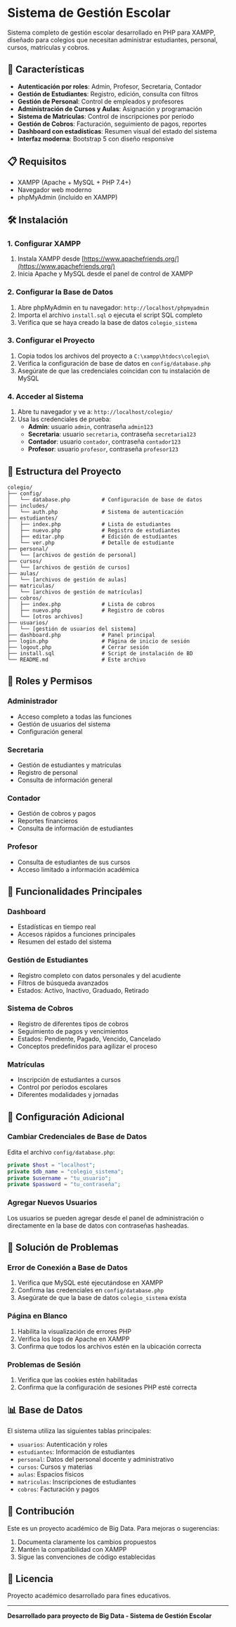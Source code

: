 # Sistema de Gestión Escolar

Sistema completo de gestión escolar desarrollado en PHP para XAMPP, diseñado para colegios que necesitan administrar estudiantes, personal, cursos, matrículas y cobros.

## 🚀 Características

- **Autenticación por roles**: Admin, Profesor, Secretaria, Contador
- **Gestión de Estudiantes**: Registro, edición, consulta con filtros
- **Gestión de Personal**: Control de empleados y profesores
- **Administración de Cursos y Aulas**: Asignación y programación
- **Sistema de Matrículas**: Control de inscripciones por período
- **Gestión de Cobros**: Facturación, seguimiento de pagos, reportes
- **Dashboard con estadísticas**: Resumen visual del estado del sistema
- **Interfaz moderna**: Bootstrap 5 con diseño responsive

## 📋 Requisitos

- XAMPP (Apache + MySQL + PHP 7.4+)
- Navegador web moderno
- phpMyAdmin (incluido en XAMPP)

## 🛠️ Instalación

### 1. Configurar XAMPP
1. Instala XAMPP desde [https://www.apachefriends.org/](https://www.apachefriends.org/)
2. Inicia Apache y MySQL desde el panel de control de XAMPP

### 2. Configurar la Base de Datos
1. Abre phpMyAdmin en tu navegador: `http://localhost/phpmyadmin`
2. Importa el archivo `install.sql` o ejecuta el script SQL completo
3. Verifica que se haya creado la base de datos `colegio_sistema`

### 3. Configurar el Proyecto
1. Copia todos los archivos del proyecto a `C:\xampp\htdocs\colegio\`
2. Verifica la configuración de base de datos en `config/database.php`
3. Asegúrate de que las credenciales coincidan con tu instalación de MySQL

### 4. Acceder al Sistema
1. Abre tu navegador y ve a: `http://localhost/colegio/`
2. Usa las credenciales de prueba:
   - **Admin**: usuario `admin`, contraseña `admin123`
   - **Secretaria**: usuario `secretaria`, contraseña `secretaria123`
   - **Contador**: usuario `contador`, contraseña `contador123`
   - **Profesor**: usuario `profesor`, contraseña `profesor123`

## 📁 Estructura del Proyecto

```
colegio/
├── config/
│   └── database.php          # Configuración de base de datos
├── includes/
│   └── auth.php              # Sistema de autenticación
├── estudiantes/
│   ├── index.php             # Lista de estudiantes
│   ├── nuevo.php             # Registro de estudiantes
│   ├── editar.php            # Edición de estudiantes
│   └── ver.php               # Detalle de estudiante
├── personal/
│   └── [archivos de gestión de personal]
├── cursos/
│   └── [archivos de gestión de cursos]
├── aulas/
│   └── [archivos de gestión de aulas]
├── matriculas/
│   └── [archivos de gestión de matrículas]
├── cobros/
│   ├── index.php             # Lista de cobros
│   ├── nuevo.php             # Registro de cobros
│   └── [otros archivos]
├── usuarios/
│   └── [gestión de usuarios del sistema]
├── dashboard.php             # Panel principal
├── login.php                 # Página de inicio de sesión
├── logout.php                # Cerrar sesión
├── install.sql               # Script de instalación de BD
└── README.md                 # Este archivo
```

## 👥 Roles y Permisos

### Administrador
- Acceso completo a todas las funciones
- Gestión de usuarios del sistema
- Configuración general

### Secretaria
- Gestión de estudiantes y matrículas
- Registro de personal
- Consulta de información general

### Contador
- Gestión de cobros y pagos
- Reportes financieros
- Consulta de información de estudiantes

### Profesor
- Consulta de estudiantes de sus cursos
- Acceso limitado a información académica

## 🎯 Funcionalidades Principales

### Dashboard
- Estadísticas en tiempo real
- Accesos rápidos a funciones principales
- Resumen del estado del sistema

### Gestión de Estudiantes
- Registro completo con datos personales y del acudiente
- Filtros de búsqueda avanzados
- Estados: Activo, Inactivo, Graduado, Retirado

### Sistema de Cobros
- Registro de diferentes tipos de cobros
- Seguimiento de pagos y vencimientos
- Estados: Pendiente, Pagado, Vencido, Cancelado
- Conceptos predefinidos para agilizar el proceso

### Matrículas
- Inscripción de estudiantes a cursos
- Control por períodos escolares
- Diferentes modalidades y jornadas

## 🔧 Configuración Adicional

### Cambiar Credenciales de Base de Datos
Edita el archivo `config/database.php`:
```php
private $host = "localhost";
private $db_name = "colegio_sistema";
private $username = "tu_usuario";
private $password = "tu_contraseña";
```

### Agregar Nuevos Usuarios
Los usuarios se pueden agregar desde el panel de administración o directamente en la base de datos con contraseñas hasheadas.

## 🐛 Solución de Problemas

### Error de Conexión a Base de Datos
1. Verifica que MySQL esté ejecutándose en XAMPP
2. Confirma las credenciales en `config/database.php`
3. Asegúrate de que la base de datos `colegio_sistema` exista

### Página en Blanco
1. Habilita la visualización de errores PHP
2. Verifica los logs de Apache en XAMPP
3. Confirma que todos los archivos estén en la ubicación correcta

### Problemas de Sesión
1. Verifica que las cookies estén habilitadas
2. Confirma que la configuración de sesiones PHP esté correcta

## 📊 Base de Datos

El sistema utiliza las siguientes tablas principales:
- `usuarios`: Autenticación y roles
- `estudiantes`: Información de estudiantes
- `personal`: Datos del personal docente y administrativo
- `cursos`: Cursos y materias
- `aulas`: Espacios físicos
- `matriculas`: Inscripciones de estudiantes
- `cobros`: Facturación y pagos

## 🤝 Contribución

Este es un proyecto académico de Big Data. Para mejoras o sugerencias:
1. Documenta claramente los cambios propuestos
2. Mantén la compatibilidad con XAMPP
3. Sigue las convenciones de código establecidas

## 📄 Licencia

Proyecto académico desarrollado para fines educativos.

---

**Desarrollado para proyecto de Big Data - Sistema de Gestión Escolar**

